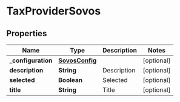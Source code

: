 
# TaxProviderSovos

## Properties
Name | Type | Description | Notes
------------ | ------------- | ------------- | -------------
**_configuration** | [**SovosConfig**](SovosConfig.md) |  |  [optional]
**description** | **String** | Description |  [optional]
**selected** | **Boolean** | Selected |  [optional]
**title** | **String** | Title |  [optional]



